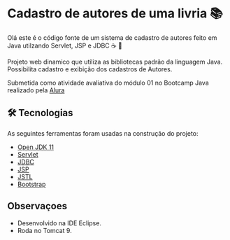 # Cadastro de autores de uma livria :books:

Olá este é o código fonte de um sistema de cadastro de autores feito em Java utilzando Servlet, JSP e JDBC :coffee: :clap:

Projeto web dinamico que utiliza as bibliotecas padrão da linguagem Java. 
Possibilita cadastro e exibição dos cadastros de Autores. 

Submetida como atividade avaliativa do módulo 01 no Bootcamp Java realizado pela [Alura](https://www.alura.com.br/) 

## 🛠 Tecnologias

As seguintes ferramentas foram usadas na construção do projeto:

- [Open JDK 11](https://openjdk.java.net/projects/jdk/11/)
- [Servlet](https://tomcat.apache.org/tomcat-5.5-doc/servletapi/)
- [JDBC](https://docs.oracle.com/en/java/javase/11/docs/api/java.sql/java/sql/package-summary.html)
- [JSP](https://docs.oracle.com/javaee/5/tutorial/doc/bnajo.html)
- [JSTL](https://www.oracle.com/java/technologies/jstl-documentation.html)
- [Bootstrap](https://getbootstrap.com/)


## Observaçoes

- Desenvolvido na IDE Eclipse.
- Roda no Tomcat 9.

